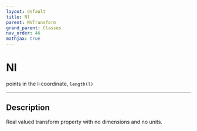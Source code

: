 ```yaml
---
layout: default
title: Nl
parent: WVTransform
grand_parent: Classes
nav_order: 46
mathjax: true
---
```


#  Nl

points in the l-coordinate, `length(l)`


---

## Description
Real valued transform property with no dimensions and no units.

